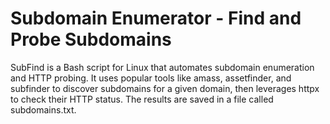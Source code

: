 # Subdomain Enumerator - Find and Probe Subdomains
SubFind is a Bash script for Linux that automates subdomain enumeration and HTTP probing. It uses popular tools like amass, assetfinder, and subfinder to discover subdomains for a given domain, then leverages httpx to check their HTTP status. The results are saved in a file called subdomains.txt.
